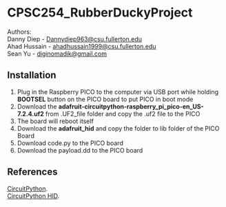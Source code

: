 # CPSC254_RubberDuckyProject
Authors:<br />
Danny Diep - Dannydiep963@csu.fullerton.edu<br />
Ahad Hussain - ahadhussain1999@csu.fullerton.edu<br />
Sean Yu - diginomadik@gmail.com<br />

## Installation
1. Plug in the Raspberry PICO to the computer via USB port while holding **BOOTSEL** button on the PICO board to put PICO in boot mode
2. Download the **adafruit-circuitpython-raspberry_pi_pico-en_US-7.2.4.uf2** from .UF2_file folder and copy the .uf2 file to the PICO
3. The board will reboot itself
4. Download the **adafruit_hid** and copy the folder to lib folder of the PICO Board
5. Download code.py to the PICO board
6. Download the payload.dd to the PICO board


## References
[CircuitPython](https://docs.circuitpython.org/en/6.3.x/README.html).<br />
[CircuitPython HID](https://learn.adafruit.com/circuitpython-essentials/circuitpython-hid-keyboard-and-mouse).<br />
